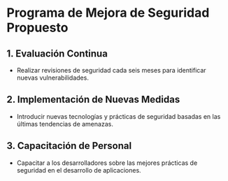 # Programa de Mejora de Seguridad Propuesto

## 1. Evaluación Continua
- Realizar revisiones de seguridad cada seis meses para identificar nuevas vulnerabilidades.

## 2. Implementación de Nuevas Medidas
- Introducir nuevas tecnologías y prácticas de seguridad basadas en las últimas tendencias de amenazas.

## 3. Capacitación de Personal
- Capacitar a los desarrolladores sobre las mejores prácticas de seguridad en el desarrollo de aplicaciones.
